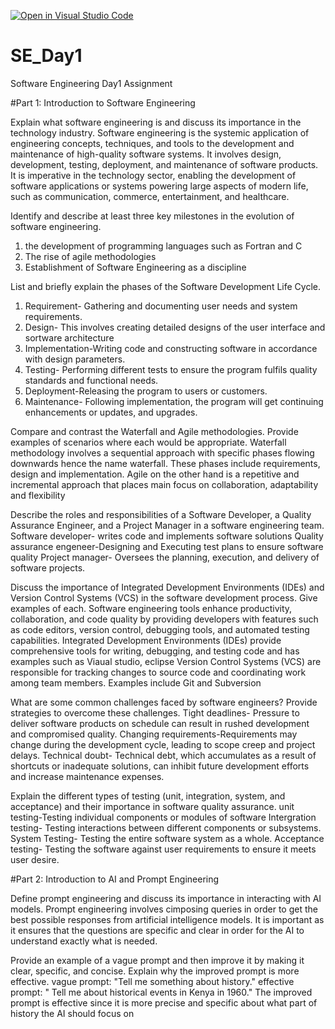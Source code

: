 [![Open in Visual Studio Code](https://classroom.github.com/assets/open-in-vscode-2e0aaae1b6195c2367325f4f02e2d04e9abb55f0b24a779b69b11b9e10269abc.svg)](https://classroom.github.com/online_ide?assignment_repo_id=15578192&assignment_repo_type=AssignmentRepo)
# SE_Day1
Software Engineering Day1 Assignment

#Part 1: Introduction to Software Engineering

Explain what software engineering is and discuss its importance in the technology industry.
Software engineering is the systemic application of engineering concepts, techniques, and tools to the development and maintenance of high-quality software systems. It involves design, development, testing, deployment, and maintenance of software products. It is imperative in the technology sector, enabling the development of software applications or systems powering large aspects of modern life, such as  communication, commerce, entertainment, and healthcare.

Identify and describe at least three key milestones in the evolution of software engineering.
1. the development of programming languages such as  Fortran and C
2. The rise of agile methodologies
3. Establishment of Software Engineering as a discipline 

List and briefly explain the phases of the Software Development Life Cycle.
1. Requirement- Gathering and documenting user needs and system requirements.
2. Design- This involves creating detailed designs of the user interface and sortware architecture
3. Implementation-Writing code and constructing software in accordance with design parameters.
4. Testing- Performing different tests to ensure the program fulfils quality standards and functional needs.
5. Deployment-Releasing the program to users or customers.
6. Maintenance- Following implementation, the program will get continuing enhancements or updates, and upgrades.

Compare and contrast the Waterfall and Agile methodologies. Provide examples of scenarios where each would be appropriate.
Waterfall methodology involves a sequential approach with specific phases flowing downwards hence the name waterfall. These phases include requirements, design and implementation.  Agile on the other hand is a repetitive and incremental approach that places main focus on collaboration, adaptability and flexibility

Describe the roles and responsibilities of a Software Developer, a Quality Assurance Engineer, and a Project Manager in a software engineering team.
Software developer- writes code and implements software solutions
Quality assurance engeneer-Designing and Executing test plans to ensure software quality
Project manager- Oversees the planning, execution, and delivery of software projects.

Discuss the importance of Integrated Development Environments (IDEs) and Version Control Systems (VCS) in the software development process. Give examples of each.
Software engineering tools enhance productivity, collaboration, and code quality by providing developers with features such as code editors, version control, debugging tools, and automated testing capabilities. Integrated Development Environments (IDEs) provide comprehensive tools for writing, debugging, and testing code and has examples such as Viaual studio, eclipse Version Control Systems (VCS) are responsible for tracking changes to source code and coordinating work among team members. Examples include Git and Subversion

What are some common challenges faced by software engineers? Provide strategies to overcome these challenges.
Tight deadlines-  Pressure to deliver software products on schedule can result in rushed development and compromised quality.
Changing requirements-Requirements may change during the development cycle, leading to scope creep and project delays.
Technical doubt- Technical debt, which accumulates as a result of shortcuts or inadequate solutions, can inhibit future development efforts and increase maintenance expenses.

Explain the different types of testing (unit, integration, system, and acceptance) and their importance in software quality assurance.
unit testing-Testing individual components or modules of software
Intergration testing- Testing interactions between different components or subsystems.
System Testing- Testing the entire software system as a whole.
Acceptance testing- Testing the software against user requirements to ensure it meets user desire.

#Part 2: Introduction to AI and Prompt Engineering


Define prompt engineering and discuss its importance in interacting with AI models.
Prompt engineering involves cimposing queries in order to get the best possible responses from artificial intelligence models. It is important as it ensures that the questions are specific and clear in order for the AI to understand exactly what is needed.

Provide an example of a vague prompt and then improve it by making it clear, specific, and concise. Explain why the improved prompt is more effective.
vague prompt: "Tell me something about history."
effective prompt: " Tell me about historical events in Kenya in 1960."
The improved prompt is effective since it is more precise and specific about what part of history the AI should focus on
